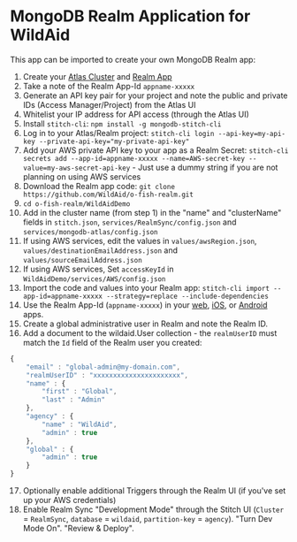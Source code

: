 # MongoDB Realm Application for WildAid
This app can be imported to create your own MongoDB Realm app:

1. Create your [Atlas Cluster](https://cloud.mongodb.com) and [Realm App](https://cloud.mongodb.com)
1. Take a note of the Realm App-Id `appname-xxxxx` 
1. Generate an API key pair for your project and note the public and private IDs (Access Manager/Project) from the Atlas UI
1. Whitelist your IP address for API access (through the Atlas UI)
1. Install `stitch-cli`: `npm install -g mongodb-stitch-cli`
1. Log in to your Atlas/Realm project: `stitch-cli login --api-key=my-api-key --private-api-key="my-private-api-key"`
1. Add your AWS private API key to your app as a Realm Secret: `stitch-cli secrets add --app-id=appname-xxxxx --name=AWS-secret-key --value=my-aws-secret-api-key` - Just use a dummy string if you are not planning on using AWS services
1. Download the Realm app code: `git clone https://github.com/WildAid/o-fish-realm.git`
1. `cd o-fish-realm/WildAidDemo`
1. Add in the cluster name (from step 1) in the "name" and "clusterName" fields in `stitch.json`, `services/RealmSync/config.json` and `services/mongodb-atlas/config.json`
1. If using AWS services, edit the values in `values/awsRegion.json`, `values/destinationEmailAddress.json` and `values/sourceEmailAddress.json`
1. If using AWS services, Set `accessKeyId` in `WildAidDemo/services/AWS/config.json`
1. Import the code and values into your Realm app: `stitch-cli import --app-id=appname-xxxxx --strategy=replace --include-dependencies`
1. Use the Realm App-Id (`appname-xxxxx`) in your [web](https://github.com/WildAid/o-fish-web), [iOS](https://github.com/WildAid/o-fish-ios), or [Android](https://github.com/WildAid/o-fish-android) apps.
1. Create a global administrative user in Realm and note the Realm ID.
1. Add a document to the wildaid.User collection - the `realmUserID` must match the `Id` field of the Realm user you created:
```js
{
    "email" : "global-admin@my-domain.com",
    "realmUserID" : "xxxxxxxxxxxxxxxxxxxxxx",
    "name" : {
        "first" : "Global",
        "last" : "Admin"
    },
    "agency" : {
        "name" : "WildAid",
        "admin" : true
    },
    "global" : {
        "admin" : true
    }
}
```
17. Optionally enable additional Triggers through the Realm UI (if you've set up your AWS credentials)
1. Enable Realm Sync "Development Mode" through the Stitch UI (`Cluster` = `RealmSync`, `database` = `wildaid`, `partition-key` = `agency`). "Turn Dev Mode On". "Review & Deploy".
